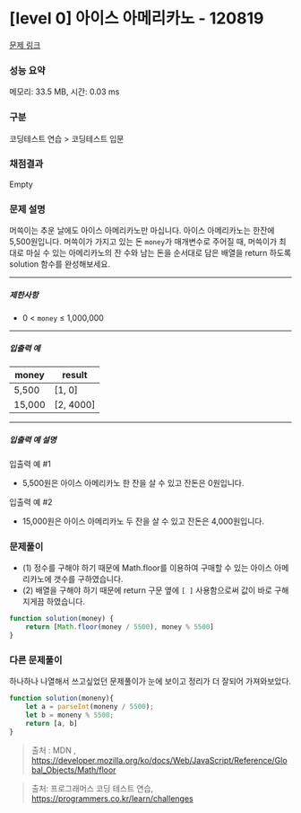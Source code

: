 # [level 0] 아이스 아메리카노 - 120819 

[문제 링크](https://school.programmers.co.kr/learn/courses/30/lessons/120819) 

### 성능 요약

메모리: 33.5 MB, 시간: 0.03 ms

### 구분

코딩테스트 연습 > 코딩테스트 입문

### 채점결과

Empty

### 문제 설명

<p>머쓱이는 추운 날에도 아이스 아메리카노만 마십니다. 아이스 아메리카노는 한잔에 5,500원입니다. 머쓱이가 가지고 있는 돈 <code>money</code>가 매개변수로 주어질 때, 머쓱이가 최대로 마실 수 있는 아메리카노의 잔 수와 남는 돈을 순서대로 담은 배열을 return&nbsp;하도록 solution 함수를 완성해보세요.</p>

<hr>

<h5>제한사항</h5>

<ul>
<li>0 &lt; <code>money</code> ≤ 1,000,000</li>
</ul>

<hr>

<h5>입출력 예</h5>
<table class="table">
        <thead><tr>
<th>money</th>
<th>result</th>
</tr>
</thead>
        <tbody><tr>
<td>5,500</td>
<td>[1, 0]</td>
</tr>
<tr>
<td>15,000</td>
<td>[2, 4000]</td>
</tr>
</tbody>
      </table>
<hr>

<h5>입출력 예 설명</h5>

<p>입출력 예 #1</p>

<ul>
<li>5,500원은 아이스 아메리카노 한 잔을 살 수 있고 잔돈은 0원입니다.</li>
</ul>

<p>입출력 예 #2</p>

<ul>
<li>15,000원은 아이스 아메리카노 두 잔을 살 수 있고 잔돈은 4,000원입니다.</li>
</ul>

### 문제풀이
- (1) 정수를 구해야 하기 때문에 Math.floor를 이용하여 구매할 수 있는 아이스 아메리카노에 갯수를 구하였습니다.
- (2) 배열을 구해야 하기 때문에 return 구문 옆에 ```[ ]``` 사용함으로써 값이 바로 구해지게끔 하였습니다.
```js
function solution(money) {
    return [Math.floor(money / 5500), money % 5500]
} 
```

### 다른 문제풀이
하나하나 나열해서 쓰고싶었던 문제풀이가 눈에 보이고 정리가 더 잘되어 가져와보았다.
               
```js
function solution(moneny){
    let a = parseInt(moneny / 5500);
    let b = moneny % 5500;
    return [a, b]
}
```

> 출처 : MDN , https://developer.mozilla.org/ko/docs/Web/JavaScript/Reference/Global_Objects/Math/floor

> 출처: 프로그래머스 코딩 테스트 연습, https://programmers.co.kr/learn/challenges
